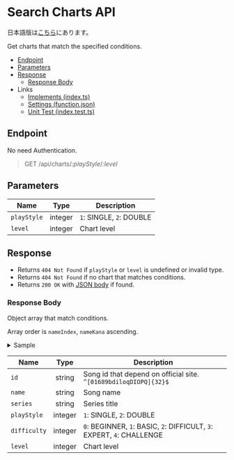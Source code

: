 # Search Charts API

日本語版は[こちら](./README-ja.md)にあります。

Get charts that match the specified conditions.

- [Endpoint](#endpoint)
- [Parameters](#parameters)
- [Response](#response)
  - [Response Body](#response-body)
- Links
  - [Implements (index.ts)](index.ts)
  - [Settings (function.json)](function.json)
  - [Unit Test (index.test.ts)](index.test.ts)

## Endpoint

No need Authentication.

> GET /api/charts/*:playStyle*/*:level*

## Parameters

|Name|Type|Description|
|----|:--:|---|
|`playStyle`|integer|`1`: SINGLE, `2`: DOUBLE|
|`level`|integer|Chart level|

## Response

- Returns `404 Not Found` if `playStyle` or `level` is undefined or invalid type.
- Returns `404 Not Found` if no chart that matches conditions.
- Returns `200 OK` with [JSON body](#response-body) if found.

### Response Body

Object array that match conditions.

Array order is `nameIndex`, `nameKana` ascending.

<details>
  <summary>Sample</summary>

```json
[
  {
    "id": "61oIP0QIlO90d18ObDP1Dii6PoIQoOD8",
    "name": "イーディーエム・ジャンパーズ",
    "series": "DanceDanceRevolution A",
    "playStyle": 1,
    "difficulty": 3,
    "level": 12
  }
]
```

</details>

|Name|Type|Description|
|----|:--:|-----------|
|`id`|string|Song id that depend on official site. `^[01689bdiloqDIOPQ]{32}$`|
|`name`|string|Song name|
|`series`|string|Series title|
|`playStyle`|integer|`1`: SINGLE, `2`: DOUBLE|
|`difficulty`|integer|`0`: BEGINNER, `1`: BASIC, `2`: DIFFICULT, `3`: EXPERT, `4`: CHALLENGE|
|`level`|integer|Chart level|
